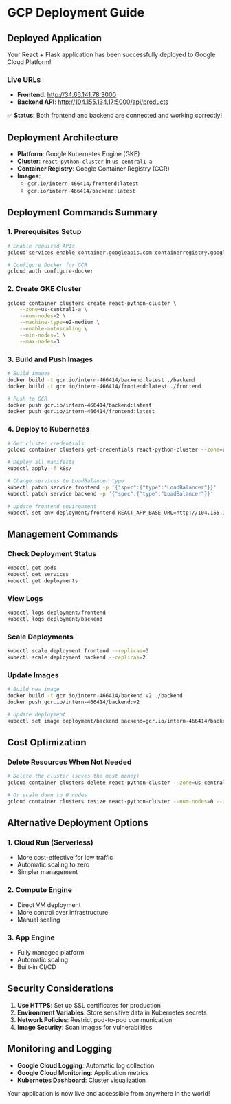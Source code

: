 # GCP Deployment Guide

## Deployed Application

Your React + Flask application has been successfully deployed to Google Cloud Platform!

### Live URLs
- **Frontend**: http://34.66.141.78:3000
- **Backend API**: http://104.155.134.17:5000/api/products

✅ **Status**: Both frontend and backend are connected and working correctly!

## Deployment Architecture

- **Platform**: Google Kubernetes Engine (GKE)
- **Cluster**: `react-python-cluster` in `us-central1-a`
- **Container Registry**: Google Container Registry (GCR)
- **Images**: 
  - `gcr.io/intern-466414/frontend:latest`
  - `gcr.io/intern-466414/backend:latest`

## Deployment Commands Summary

### 1. Prerequisites Setup
```bash
# Enable required APIs
gcloud services enable container.googleapis.com containerregistry.googleapis.com cloudbuild.googleapis.com

# Configure Docker for GCR
gcloud auth configure-docker
```

### 2. Create GKE Cluster
```bash
gcloud container clusters create react-python-cluster \
    --zone=us-central1-a \
    --num-nodes=2 \
    --machine-type=e2-medium \
    --enable-autoscaling \
    --min-nodes=1 \
    --max-nodes=3
```

### 3. Build and Push Images
```bash
# Build images
docker build -t gcr.io/intern-466414/backend:latest ./backend
docker build -t gcr.io/intern-466414/frontend:latest ./frontend

# Push to GCR
docker push gcr.io/intern-466414/backend:latest
docker push gcr.io/intern-466414/frontend:latest
```

### 4. Deploy to Kubernetes
```bash
# Get cluster credentials
gcloud container clusters get-credentials react-python-cluster --zone=us-central1-a

# Deploy all manifests
kubectl apply -f k8s/

# Change services to LoadBalancer type
kubectl patch service frontend -p '{"spec":{"type":"LoadBalancer"}}'
kubectl patch service backend -p '{"spec":{"type":"LoadBalancer"}}'

# Update frontend environment
kubectl set env deployment/frontend REACT_APP_BASE_URL=http://104.155.134.17:5000/api
```

## Management Commands

### Check Deployment Status
```bash
kubectl get pods
kubectl get services
kubectl get deployments
```

### View Logs
```bash
kubectl logs deployment/frontend
kubectl logs deployment/backend
```

### Scale Deployments
```bash
kubectl scale deployment frontend --replicas=3
kubectl scale deployment backend --replicas=2
```

### Update Images
```bash
# Build new image
docker build -t gcr.io/intern-466414/backend:v2 ./backend
docker push gcr.io/intern-466414/backend:v2

# Update deployment
kubectl set image deployment/backend backend=gcr.io/intern-466414/backend:v2
```

## Cost Optimization

### Delete Resources When Not Needed
```bash
# Delete the cluster (saves the most money)
gcloud container clusters delete react-python-cluster --zone=us-central1-a

# Or scale down to 0 nodes
gcloud container clusters resize react-python-cluster --num-nodes=0 --zone=us-central1-a
```

## Alternative Deployment Options

### 1. Cloud Run (Serverless)
- More cost-effective for low traffic
- Automatic scaling to zero
- Simpler management

### 2. Compute Engine
- Direct VM deployment
- More control over infrastructure
- Manual scaling

### 3. App Engine
- Fully managed platform
- Automatic scaling
- Built-in CI/CD

## Security Considerations

1. **Use HTTPS**: Set up SSL certificates for production
2. **Environment Variables**: Store sensitive data in Kubernetes secrets
3. **Network Policies**: Restrict pod-to-pod communication
4. **Image Security**: Scan images for vulnerabilities

## Monitoring and Logging

- **Google Cloud Logging**: Automatic log collection
- **Google Cloud Monitoring**: Application metrics
- **Kubernetes Dashboard**: Cluster visualization

Your application is now live and accessible from anywhere in the world!
